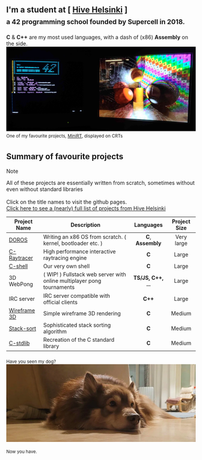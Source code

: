 ## I'm a student at [ [Hive Helsinki](https://www.hive.fi/) ] <br/> <sub> a 42 programming school founded by Supercell in 2018. <sub/>
**C** & **C++** are my most used languages, with a dash of (x86) **Assembly** on the side.
<img src="https://github.com/susikohmelo/susikohmelo/blob/main/crt_minirt.jpg"/> 
<sup> One of my favourite projects, [MiniRT](https://github.com/susikohmelo/minirt), displayed on CRTs <sup/>

## Summary of favourite projects
>[!NOTE]
> All of these projects are essentially written from scratch, sometimes without even without standard libraries <br/><br/>
Click on the title names to visit the github pages.<br/>
[Click here to see a (nearly) full list of projects from Hive Helsinki](https://github.com/susikohmelo/hive-projects) 

| Project Name  | Description | Languages | Project Size |
| ---------- | -------------- |:---------:| :----------: |
| [DOROS](https://github.com/susikohmelo/DOROS)            | Writing an x86 OS from scratch. ( kernel, bootloader etc. )                 | **C**, **Assembly** | Very large |
| [C-Raytracer](https://github.com/susikohmelo/minirt)     | High performance interactive raytracing engine                              | **C** | Large  |
| [C-shell](https://github.com/susikohmelo/minishell)          | Our very own shell                                                      | **C** | Large  |
| 3D WebPong                                                    | ( WIP! ) Fullstack web server with online multiplayer pong tournaments      | **TS/JS, C++, ...** | Large  |
| IRC server                                                 | IRC server compatible with official clients                               |**C++**| Large  |
| [Wireframe 3D](https://github.com/susikohmelo/FdF)         | Simple wireframe 3D rendering                                             | **C** | Medium |
| [Stack-sort](https://github.com/susikohmelo/push_swap)      | Sophisticated stack sorting algorithm                                    | **C** | Medium |
| [C-stdlib](https://github.com/susikohmelo/libft)              | Recreation of the C standard library                                      | **C** | Medium |

<!---
### Smaller fish
| Project Name  | Description | Languages | Project Size |
| ---------- | -------------- |:---------:| :----------: |
| [Philosophers](https://github.com/susikohmelo/philosophers)   | The classic shared resources problem                                          | **C** | Medium |
| Docker hosting                                               | Docker compose practice - setup of 3-container wide web server            |**Docker**| Medium |
| [GetNextLine](https://github.com/susikohmelo/getnextline)    | Simple function to read files one line at a time                          | **C** | Small |
| [Printf](https://github.com/susikohmelo/ft_printf)           | Recreation of printf()                                                    | **C** | Small |
| [Pipe/exec practice](https://github.com/susikohmelo/pipex)   | Learning about pipes & executing commands                                 | **C** | Small |
| C++ modules                                                | 9 practice projects for learning the fundementals of c++                  |**C++**| Small |
| Netmasking practice                                        | TCP/IP protocol & subnetting                                              | **C** | Small |
| VM                                                         | Simple virtual machine server                                             | **C** | Small |
| [C++ class generator](https://github.com/susikohmelo/42_cpp_class_generator) | Tool for creating C++ classes for the 42 schools        | **Shell**, **C** | Small  |
-->

<sub> Have you seen my dog? <sub/>
<img src="https://github.com/susikohmelo/susikohmelo/blob/main/keke.jpg"/>

<sup> Now you have. <sup/>
